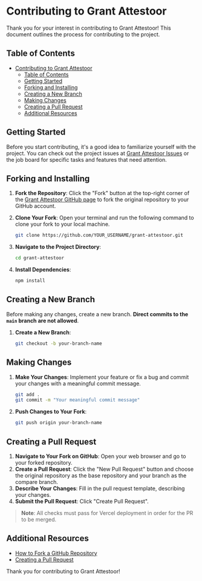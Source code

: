 # Contributing to Grant Attestoor

Thank you for your interest in contributing to Grant Attestoor! This document outlines the process for contributing to the project.

## Table of Contents

- [Contributing to Grant Attestoor](#contributing-to-grant-attestoor)
  - [Table of Contents](#table-of-contents)
  - [Getting Started](#getting-started)
  - [Forking and Installing](#forking-and-installing)
  - [Creating a New Branch](#creating-a-new-branch)
  - [Making Changes](#making-changes)
  - [Creating a Pull Request](#creating-a-pull-request)
  - [Additional Resources](#additional-resources)

## Getting Started

Before you start contributing, it's a good idea to familiarize yourself with the project. You can check out the project issues at [Grant Attestoor Issues](https://github.com/boilerrat/grant-attestoor/issues) or the job board for specific tasks and features that need attention.

## Forking and Installing

1. **Fork the Repository**: Click the "Fork" button at the top-right corner of the [Grant Attestoor GitHub page](https://github.com/boilerrat/grant-attestoor) to fork the original repository to your GitHub account.
2. **Clone Your Fork**: Open your terminal and run the following command to clone your fork to your local machine.

    ```bash
    git clone https://github.com/YOUR_USERNAME/grant-attestoor.git
    ```

3. **Navigate to the Project Directory**:

    ```bash
    cd grant-attestoor
    ```

4. **Install Dependencies**:

    ```bash
    npm install
    ```

## Creating a New Branch

Before making any changes, create a new branch. **Direct commits to the `main` branch are not allowed**.

1. **Create a New Branch**:

    ```bash
    git checkout -b your-branch-name
    ```

## Making Changes

1. **Make Your Changes**: Implement your feature or fix a bug and commit your changes with a meaningful commit message.

    ```bash
    git add .
    git commit -m "Your meaningful commit message"
    ```

2. **Push Changes to Your Fork**:

    ```bash
    git push origin your-branch-name
    ```

## Creating a Pull Request

1. **Navigate to Your Fork on GitHub**: Open your web browser and go to your forked repository.
2. **Create a Pull Request**: Click the "New Pull Request" button and choose the original repository as the base repository and your branch as the compare branch.
3. **Describe Your Changes**: Fill in the pull request template, describing your changes.
4. **Submit the Pull Request**: Click "Create Pull Request".

> **Note**: All checks must pass for Vercel deployment in order for the PR to be merged.

## Additional Resources

- [How to Fork a GitHub Repository](https://docs.github.com/en/get-started/quickstart/fork-a-repo)
- [Creating a Pull Request](https://docs.github.com/en/pull-requests/collaborating-with-issues-and-pull-requests/creating-a-pull-request)

Thank you for contributing to Grant Attestoor!
